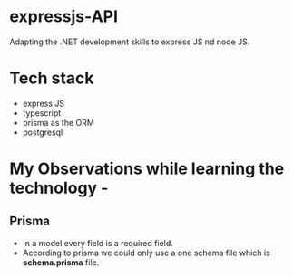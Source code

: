# expressjs-API
Adapting the .NET development skills to express JS nd node JS.

# Tech stack

- express JS
- typescript 
- prisma as the ORM
- postgresql


# My Observations while learning the technology -

## Prisma

- In a model every field is a required field.
- According to prisma we could only use a one schema file which is  **schema.prisma** file.
